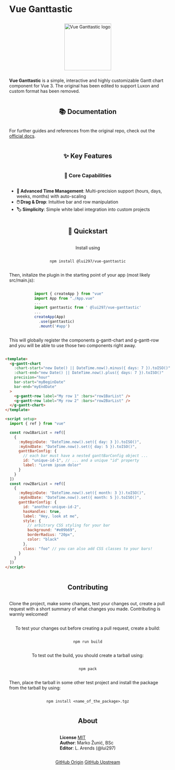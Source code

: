 # Vue Ganttastic

<div style="display: flex; flex-direction: column; align-items:center;">
<img
    src="https://user-images.githubusercontent.com/28678851/148047714-301f07df-4101-48b8-9e47-1f272b290e80.png" 
    style="margin: 10px;" height="150"
    alt="Vue Ganttastic logo"
/>



<b>Vue Ganttastic</b> is a simple, interactive and highly customizable Gantt chart component for Vue 3.
The original has been edited to support Luxon and custom format has been removed. 

## 📚 Documentation

For further guides and references from the original repo, check out the [official docs](https://zunnzunn.github.io/vue-ganttastic/getting-started.html).

## ✨ Key Features

### 🎯 Core Capabilities

- **📅 Advanced Time Management**: Multi-precision support (hours, days, weeks, months) with auto-scaling
- **🖱️ Drag & Drop**: Intuitive bar and row manipulation
- **🏷️ Simplicity**: Simple white label integration into custom projects

## 🚀 Quickstart

Install using

```
npm install @lui297/vue-ganttastic
```

Then, initalize the plugin in the starting point of your app (most likely src/main.js):

```js
import { createApp } from "vue"
import App from "./App.vue"
...
import ganttastic from ' @lui297/vue-ganttastic'
...
createApp(App)
  .use(ganttastic)
  .mount('#app')
```

This will globally register the components g-gantt-chart and g-gantt-row and you will be able to use those two components right away.

```html
<template>
  <g-gantt-chart
    :chart-start="new Date() || DateTime.now().minus({ days: 7 }).toISO()"
    :chart-end="new Date() || DateTime.now().plus({ days: 7 }).toISO()"
    precision="hour"
    bar-start="myBeginDate"
    bar-end="myEndDate"
  >
    <g-gantt-row label="My row 1" :bars="row1BarList" />
    <g-gantt-row label="My row 2" :bars="row2BarList" />
  </g-gantt-chart>
</template>

<script setup>
  import { ref } from "vue"

  const row1BarList = ref([
    {
      :myBeginDate: "DateTime.now().set({ day: 3 }).toISO()",
      :myEndDate: "DateTime.now().set({ day: 5 }).toISO()",
      ganttBarConfig: {
        // each bar must have a nested ganttBarConfig object ...
        id: "unique-id-1", // ... and a unique "id" property
        label: "Lorem ipsum dolor"
      }
    }
  ])
  const row2BarList = ref([
    {
      :myBeginDate: "DateTime.now().set({ month: 3 }).toISO()",
      :myEndDate: "DateTime.now().set({ month: 5 }).toISO()",
      ganttBarConfig: {
        id: "another-unique-id-2",
        hasHandles: true,
        label: "Hey, look at me",
        style: {
          // arbitrary CSS styling for your bar
          background: "#e09b69",
          borderRadius: "20px",
          color: "black"
        },
        class: "foo" // you can also add CSS classes to your bars!
      }
    }
  ])
</script>
```

## Contributing

Clone the project, make some changes, test your changes out, create a pull request with a short summary of what changes you made. Contributing is warmly welcomed!

To test your changes out before creating a pull request, create a build:

```
npm run build
```

To test out the build, you should create a tarball using:

```
npm pack
```

Then, place the tarball in some other test project and install the package from the tarball by using:

```
npm install <name_of_the_package>.tgz
```


## About

**License** [MIT](https://choosealicense.com/licenses/mit/)  
**Author**: Marko Žunić, BSc  
**Editor**: L. Arends (@lui297) 

[GitHub Origin](https://github.com/lui297/vue-ganttastic/)
[GitHub Upstream](https://github.com/zunnzunn/vue-ganttastic)

